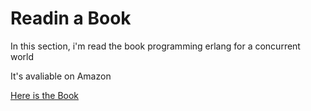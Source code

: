 # Readin a Book

In this section, i'm read the book programming erlang for a concurrent world

It's avaliable on Amazon
<br/>

 [Here is the Book](https://www.amazon.com.br/Programming-ERLANG-Software-Concurrent-World/dp/193778553X)